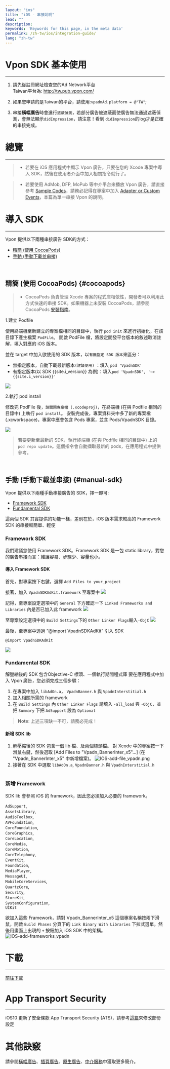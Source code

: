```yaml
---
layout: "ios"
title: "iOS - 串接說明"
lead: ""
description:
keywords: 'Keywords for this page, in the meta data'
permalink: /zh-tw/ios/integration-guide/
lang: "zh-tw"
---
```

# Vpon SDK 基本使用
---
1. 請先從註冊網址檢查您的Ad Network平台<br>
Taiwan平台為: <http://tw.pub.vpon.com/><br>
<!-- China平台為: <http://cn.pub.vpon.com/><br> -->

2. 如果您申請的是Taiwan的平台，請使用:`vpadnAd.platform = @"TW"`;

3. 串接**橫幅廣告**時會進行`遮蔽偵測`，若部分廣告被遮蔽而使廣告無法通過遮蔽偵測，會無法顯示`didImpression`，請注意！看到 `didImpression`的log才是正確的串接完成。

# 總覽
---
> * 若要在 iOS 應用程式中顯示 Vpon 廣告，只要在您的 Xcode 專案中導入 SDK，然後在使用者介面中加入相關指令就行了。

> * 若要使用 AdMob, DFP, MoPub 等中介平台來播放 Vpon 廣告，請直接參考 [Sample Codes]，請務必記得在專案中加入 [Adapter or Custom Events]，本篇為單一串接 Vpon 的說明。

# 導入 SDK
---

Vpon 提供以下兩種串接廣告 SDK的方式：

* [精簡 (使用 CocoaPods)](#cocoapods)<br>
* [手動 (手動下載並串接)](#manual-sdk)<br>
<br>

## 精簡 (使用 CocoaPods) {#cocoapods}

> * CocoaPods 負責管理 Xcode 專案的程式庫相依性，開發者可以利用此方式快速的串接 SDK。如果機器上未安裝 CocoaPods，請參閱 CocoaPods [安裝指南](https://cocoapods.org/)。

1.建立 Podfile

使用終端機至新建立的專案檔相同的目錄中，執行 `pod init` 來進行初始化，在該目錄下產生檔案 `PodFile`。
開啟 PodFile 檔，將設定開發平台版本的敘述取消註解，填入對應的 iOS 版本。

並在 target 中加入欲使用的 SDK 版本，以`有無指定 SDK 版本`來區分：

* 無指定版本，自動下載最新版本`(建議使用)` ：填入 `pod 'VpadnSDK'`
* 有指定版本(以 SDK {{site.i_version}} 為例)：填入`pod 'VpadnSDK', '~>{{site.i_version}}'`

![]({{site.imgurl}}/cocoapods_1.png)


2.執行 pod install

修改完 PodFile 後，`請關閉專案檔 (.xcodeproj)`，在終端機 (在與 Podfile 相同的目錄中) 上執行 `pod install`。
安裝完成後，專案資料夾中多了新的專案檔 (.xcworkspace)，專案中應會包含 Pods 專案，並含 Pods/VpadnSDK 目錄。

![]({{site.imgurl}}/cocoapods_2.png)

> 若要更新至最新的 SDK，執行終端機 (在與 Podfile 相同的目錄中) 上的 `pod repo update`。這個指令會自動擷取最新的 pods，在應用程式中提供參考。

<br>

## 手動 (手動下載並串接) {#manual-sdk}

Vpon 提供以下兩種手動串接廣告的 SDK，擇一即可:<br>

* [Framework SDK](#framework-sdk)<br>
* [Fundamental SDK](#fundamental-sdk)

這兩個 SDK 其實提供的功能一樣，差別在於，iOS 版本需求較高的 Framework SDK 的串接較簡單、輕便

### Framework SDK

我們建議您使用 Framework SDK。Framework SDK 是一包 static library，對您的廣告串接而言：維護容易、步驟少、容量也小。

#### 導入 Framework SDK

首先，對專案按下右鍵，選擇 `Add Files to your_project`
<img src="{{site.imgurl}}/ios_framework_1.png" alt="" class="width-300" />

接著，加入 `VpadnSDKAdKit.framework` 至專案中
![]({{site.imgurl}}/ios_framework_2.png)

記得，至專案設定選項中的 `General` 下方確認一下 `Linked Frameworks and Libraries` 內是否已加入此 framework
![]({{site.imgurl}}/ios_framework_7.png)

至專案設定選項中的 `Build Settings`下的 `Other Linker Flags`輸入`-ObjC`
![]({{site.imgurl}}/ios_framework_6.png)

最後，至專案中透過 “@import VpadnSDKAdKit” 引入 SDK

```objc
@import VpadnSDKAdKit
```
![]({{site.imgurl}}/ios_framework_5.png)


### Fundamental SDK
解壓縮後的 SDK 包含Objective-C 標頭、一個執行期間程式庫 要在應用程式中加入 Vpon 廣告，您必須完成三個步驟：

1. 在專案中加入 `libAdOn.a`， `VpadnBanner.h` 與 `VpadnInterstitial.h`
2. 加入相關所需的 framework
3. 在 `Build Settings` 內 `Other Linker Flags` 請填入 `-all_load` 與 `-ObjC`，並把 `Summary` 下把 `AdSupport` 設為 `Optional`

> **Note**: 上述三項缺一不可，請務必完成！

#### 新增 SDK lib
1. 解壓縮後的 SDK 包含一個 lib 檔、及兩個標頭檔。 對 Xcode 中的專案按一下滑鼠右鍵，然後選取 [Add Files to "Vpadn_BannerInter_x5"...] (在 "Vpadn_BannerInter_x5" 中新增檔案)。
![IOS-add-file_vpadn.png]
2. 接著在 SDK 中選取 `libAdOn.a`, `VpadnBanner.h` 與 `VpadnInterstitial.h`
<img src="{{site.imgurl}}/IOS-add-lib&header_vpadn.png" alt="" class="width-300"/>

### 新增 Framework
SDK lib 會參照 iOS 的 framework，因此您必須加入必要的 framework。<br>

`AdSupport`, <br>
`AssetsLibrary`, <br>
`AudioToolbox`, <br>
`AVFoundation`, <br>
`CoreFoundation`, <br>
`CoreGraphics`, <br>
`CoreLocation`, <br>
`CoreMedia`, <br>
`CoreMotion`, <br>
`CoreTelephony`, <br>
`EventKit`, <br>
`Foundation`, <br>
`MediaPlayer`, <br>
`MessageUI`, <br>
`MobileCoreServices`, <br>
`QuartzCore`, <br>
`Security`, <br>
`StoreKit`, <br>
`SystemConfiguration`, <br>
`UIKit`

欲加入這些 Framework，請對 Vpadn_BannerInter_x5 這個專案名稱按兩下滑鼠，開啟 `Build Phases` 分頁下的 `Link Binary With Libraries` 下拉式選單，然後用畫面上出現的 `+` 按鈕加入 iOS SDK 中的架構。
![IOS-add-frameworks_vpadn]


# 下載
---
[前往下載](../download)


# App Transport Security
---
iOS10 更新了安全條款 App Transport Security (ATS)，請參考[這篇]來修改部份設定

# 其他訣竅
請參閱[橫幅廣告](../banner)、[插頁廣告](../Interstitial)、[原生廣告](../native)、[中介服務](../mediation)中獲取更多簡介。


[IOS-add-file_vpadn.png]: {{site.imgurl}}/IOS-add-file_vpadn.png
[IOS-add-frameworks_vpadn]: {{site.imgurl}}/IOS-add-frameworks_vpadn.png
[這篇]: {{site.baseurl}}/zh-tw/ios/latest-news/ios9ats/
[Adapter or Custom Events]: {{site.baseurl}}/zh-tw/ios/download/#adapter-download
[Sample Codes]: {{site.baseurl}}/zh-tw/ios/download/#sample-code-download
